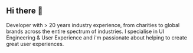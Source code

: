 ## Hi there 👋

Developer with > 20 years industry experience, from charities to global brands across the entire spectrum of industries. I specialise in UI Engineering & User Experience and i'm passionate about helping to create great user experiences.

<!--
**hellraiserrob/hellraiserrob** is a ✨ _special_ ✨ repository because its `README.md` (this file) appears on your GitHub profile.

Here are some ideas to get you started:

- 🔭 I’m currently working on ...
- 🌱 I’m currently learning ...
- 👯 I’m looking to collaborate on ...
- 🤔 I’m looking for help with ...
- 💬 Ask me about ...
- 📫 How to reach me: ...
- 😄 Pronouns: ...
- ⚡ Fun fact: ...
-->
